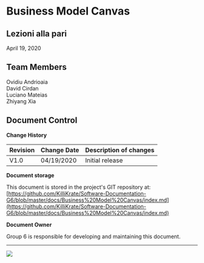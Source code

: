 # Business Model Canvas

## Lezioni alla pari
April 19, 2020

## Team Members
Ovidiu Andrioaia  
David Cirdan  
Luciano Mateias  
Zhiyang Xia


## Document Control
**Change History**

| Revision | Change Date | Description of changes |
| -------- | ----------- | ---------------------- |
| V1.0     | 04/19/2020  | Initial release        |

**Document storage**

This document is stored in the project's GIT repository at:
[https://github.com/KilliKrate/Software-Documentation-G6/blob/master/docs/Business%20Model%20Canvas/index.md](https://github.com/KilliKrate/Software-Documentation-G6/blob/master/docs/Business%20Model%20Canvas/index.md)
 
**Document Owner**

Group 6 is responsible for developing and maintaining this document.

-----------------------------------------------------
![](../img/Business%20model%20canvas.png)
